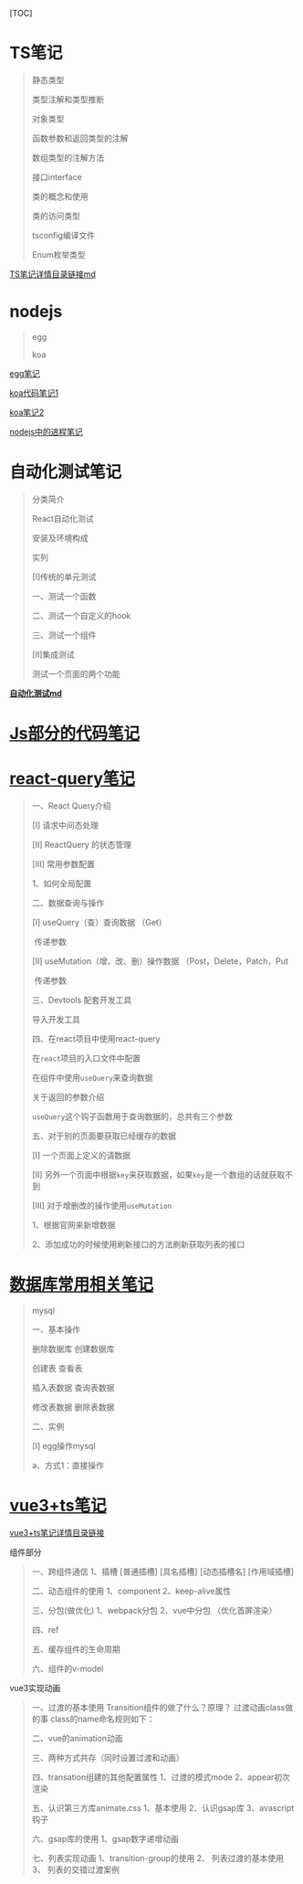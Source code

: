 [TOC]



# **TS笔记**

>  静态类型
>
>  类型注解和类型推断
>
>  对象类型
>
>  函数参数和返回类型的注解
>
>  数组类型的注解方法
>
>  接口interface
>
>  类的概念和使用
>
>  类的访问类型
>
>  tsconfig编译文件
>
>  Enum枚举类型

[TS笔记详情目录链接md](./Ts笔记/TS笔记.md)

# **nodejs**
> egg
>
> koa


[egg笔记](./egg/egg基础学习笔记.md)

[koa代码笔记1](./koa2-代码笔记)

[koa笔记2](./koa2-笔记2)

[nodejs中的进程笔记](./nodejs中的进程笔记)

# **自动化测试笔记**

> 分类简介
>
> React自动化测试
>
> 安装及环境构成
>
> 实列
>
> [I]传统的单元测试
>
> 一、测试一个函数
>
> 二、测试一个自定义的hook
>
> 三、测试一个组件
>
> [II]集成测试
>
> 测试一个页面的两个功能

**[自动化测试md](自动化测试笔记\自动化测试.md)**



# [Js部分的代码笔记](./Js部分的代码笔记)



# [react-query笔记](./react-query笔记/react-query笔记.md)

> 一、React Query介绍
>
> [I] 请求中间态处理
>
> [II] ReactQuery 的状态管理
>
> [III] 常用参数配置
>
> 1、如何全局配置
>
> 二、数据查询与操作
>
> [I] useQuery（查）查询数据 （Get）
>
> ​    传递参数
>
> [II] useMutation（增、改、删）操作数据 （Post，Delete，Patch，Put
>
> ​    传递参数
>
> 三、Devtools 配套开发工具
>
> 导入开发工具
>
> 四、在react项目中使用react-query
>
> 在`react`项目的入口文件中配置
>
> 在组件中使用`useQuery`来查询数据
>
> 关于返回的参数介绍
>
> `useQuery`这个钩子函数用于查询数据的，总共有三个参数
>
> 五、对于别的页面要获取已经缓存的数据
>
> [I] 一个页面上定义的请数据
>
> [II] 另外一个页面中根据`key`来获取数据，如果`key`是一个数组的话就获取不到
>
> [III] 对于增删改的操作使用`useMutation`
>
> 1、根据官网来新增数据
>
> 2、添加成功的时候使用刷新接口的方法刷新获取列表的接口

# [**数据库常用相关笔记**](./数据库常用相关笔记/mysql.md)
> mysql
>
> 一、基本操作
>
> 删除数据库    创建数据库
>
> 创建表      查看表
>
> 插入表数据  查询表数据
>
> 修改表数据   删除表数据
>
> 二、实例
>
> [I]  egg操作mysql
>
> a、方式1：直接操作
# [vue3+ts笔记](./vue3+ts/目录.md)

[vue3+ts笔记详情目录链接](./vue3+ts/目录.md)

组件部分

>  一、跨组件通信
>  1、插槽
>  [普通插槽]
>  [具名插槽]
>  [动态插槽名] 
>  [作用域插槽]
>
>  二、动态组件的使用
>  1、component 
>  2、keep-alive属性
>
>  三、分包(做优化)
>  1、webpack分包
>  2、vue中分包 （优化首屏渲染）
>
>  四、ref
>
>  五、缓存组件的生命周期
>
>  六、组件的v-model

vue3实现动画

>  一、过渡的基本使用
>  Transition组件的做了什么？原理？
>  过渡动画class做的事
>  class的name命名规则如下：
>
>  二、vue的animation动画
>
>  三、两种方式共存（同时设置过渡和动画）
>
>  四、transation组建的其他配置属性
>  1、过渡的模式mode
>  2、appear初次渲染
>
>  五、认识第三方库animate.css
>  1、基本使用
>  2、认识gsap库
>  3、avascript钩子
>
>  六、gsap库的使用 
>  1、gsap数字递增动画
>
>  七、列表实现动画
>  1、transition-group的使用
>  2、 列表过渡的基本使用
>  3、 列表的交错过渡案例